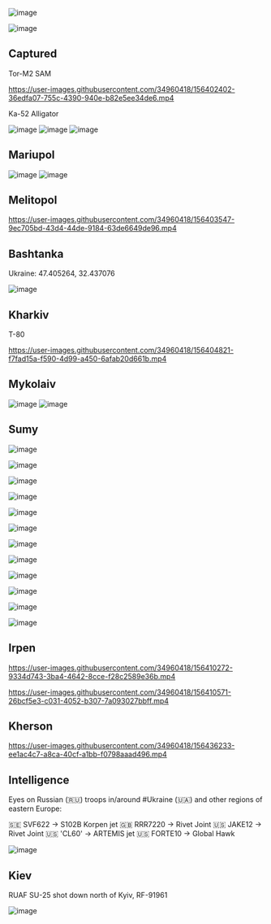 ![image](https://user-images.githubusercontent.com/34960418/156406809-ec8fb910-82d2-43be-93be-b9c6fb4e3f06.png)

![image](https://user-images.githubusercontent.com/34960418/156408173-7f596556-75f1-4b44-b340-316ffe4b2956.png)



## Captured 

Tor-M2 SAM 

https://user-images.githubusercontent.com/34960418/156402402-36edfa07-755c-4390-940e-b82e5ee34de6.mp4


Ka-52 Alligator

![image](https://user-images.githubusercontent.com/34960418/156440515-4ba59809-c5de-46dc-aa78-d4a8b8830d05.png)
![image](https://user-images.githubusercontent.com/34960418/156440548-894217eb-baad-461e-a3fc-67fafc63abcd.png)
![image](https://user-images.githubusercontent.com/34960418/156440565-40ca23db-35fc-4f31-8df6-268f360e7469.png)



## Mariupol

![image](https://user-images.githubusercontent.com/34960418/156407040-aad6e8f9-132b-4f9f-9e0c-f788794c7761.png)
![image](https://user-images.githubusercontent.com/34960418/156407068-bdfa87d0-47d7-4b6e-8e15-6300349165e6.png)



## Melitopol

https://user-images.githubusercontent.com/34960418/156403547-9ec705bd-43d4-44de-9184-63de6649de96.mp4


## Bashtanka

Ukraine: 47.405264, 32.437076

![image](https://user-images.githubusercontent.com/34960418/156403755-4f8b5e75-2a82-4b8a-849e-d28fd06f6230.png)



## Kharkiv

T-80

https://user-images.githubusercontent.com/34960418/156404821-f7fad15a-f590-4d99-a450-6afab20d661b.mp4



## Mykolaiv

![image](https://user-images.githubusercontent.com/34960418/156406513-b93fe4d6-ed6f-4b89-96bf-3dd9b6dceae8.png)
![image](https://user-images.githubusercontent.com/34960418/156406553-ba18e4c2-211b-4770-a812-c0dae7652194.png)



## Sumy

![image](https://user-images.githubusercontent.com/34960418/156409727-df947513-1098-44e3-915b-fdedec24f67c.png)

![image](https://user-images.githubusercontent.com/34960418/156409746-f5f55a53-0acb-499b-a610-f23160c18e55.png)

![image](https://user-images.githubusercontent.com/34960418/156409755-85559e72-7387-4607-ae7c-cf735c43dfbe.png)

![image](https://user-images.githubusercontent.com/34960418/156409763-edce42e6-0bfc-48e4-8f32-916aec9d7481.png)

![image](https://user-images.githubusercontent.com/34960418/156409779-7c435521-c074-45e7-b431-8e05b048f4fb.png)

![image](https://user-images.githubusercontent.com/34960418/156409795-6ecec6eb-d289-43bb-a637-0056d31ab755.png)

![image](https://user-images.githubusercontent.com/34960418/156409809-104fe6c6-3f93-42a1-86ff-f9b3429ec32d.png)

![image](https://user-images.githubusercontent.com/34960418/156409830-48ce77f4-addd-4adb-b7c8-bea363ca37e5.png)

![image](https://user-images.githubusercontent.com/34960418/156409841-6f7da773-cb67-4a30-87b9-cbe5d822b824.png)

![image](https://user-images.githubusercontent.com/34960418/156409849-dbaf80aa-1f84-482e-889b-c85015729f79.png)

![image](https://user-images.githubusercontent.com/34960418/156415014-4f6777f7-5090-4b13-a5d4-147977f93849.png)

![image](https://user-images.githubusercontent.com/34960418/156415036-79adbf4c-a8c3-461f-b258-2de733c9e547.png)


## Irpen

https://user-images.githubusercontent.com/34960418/156410272-9334d743-3ba4-4642-8cce-f28c2589e36b.mp4

https://user-images.githubusercontent.com/34960418/156410571-26bcf5e3-c031-4052-b307-7a093027bbff.mp4


## Kherson

https://user-images.githubusercontent.com/34960418/156436233-ee1ac4c7-a8ca-40cf-a1bb-f0798aaad496.mp4





## Intelligence

Eyes on Russian (🇷🇺) troops in/around #Ukraine (🇺🇦) and other regions of eastern Europe:

🇸🇪 SVF622 -> S102B Korpen jet
🇬🇧 RRR7220 -> Rivet Joint
🇺🇸 JAKE12 -> Rivet Joint
🇺🇸 'CL60' -> ARTEMIS jet
🇺🇸 FORTE10 -> Global Hawk

![image](https://user-images.githubusercontent.com/34960418/156428487-eb9abcc4-a8f2-4bfe-938b-956f8ef4ea89.png)


## Kiev

RUAF SU-25 shot down north of Kyiv, RF-91961

![image](https://user-images.githubusercontent.com/34960418/156441745-9b9803e8-a7ed-47e3-9fb0-ae4e9e70ce95.png)

